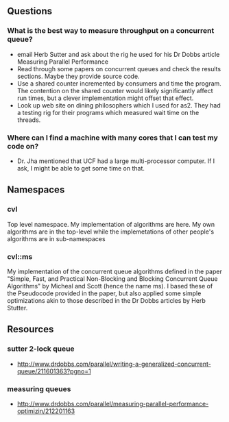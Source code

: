 Questions
---------
### What is the best way to measure throughput on a concurrent queue?
+ email Herb Sutter and ask about the rig he used for his Dr Dobbs article
  Measuring Parallel Performance
+ Read through some papers on concurrent queues and check the results sections.
  Maybe they provide source code.
+ Use a shared counter incremented by consumers and time the program. The
  contention on the shared counter would likely significantly affect run times,
  but a clever implementation might offset that effect.
+ Look up web site on dining philosophers which I used for as2. They had a
  testing rig for their programs which measured wait time on the threads.

### Where can I find a machine with many cores that I can test my code on?
+ Dr. Jha mentioned that UCF had a large multi-processor computer. If I ask, I
  might be able to get some time on that.


Namespaces
----------
### cvl
Top level namespace. My implementation of algorithms are here. My own
algorithms are in the top-level while the implemetations of other people's
algorithms are in sub-namespaces

### cvl::ms
My implementation of the concurrent queue algorithms defined in the paper
"Simple, Fast, and Practical Non-Blocking and Blocking Concurrent Queue
Algorithms" by Micheal and Scott (hence the name ms). I based these of the
Pseudocode provided in the paper, but also applied some simple optimizations
akin to those described in the Dr Dobbs articles by Herb Stutter.


Resources
---------
### sutter 2-lock queue
+ http://www.drdobbs.com/parallel/writing-a-generalized-concurrent-queue/211601363?pgno=1

### measuring queues
+ http://www.drdobbs.com/parallel/measuring-parallel-performance-optimizin/212201163
